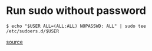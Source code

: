 # Run sudo without password

```
$ echo "$USER ALL=(ALL:ALL) NOPASSWD: ALL" | sudo tee /etc/sudoers.d/$USER
```

[source](https://askubuntu.com/a/878705)
